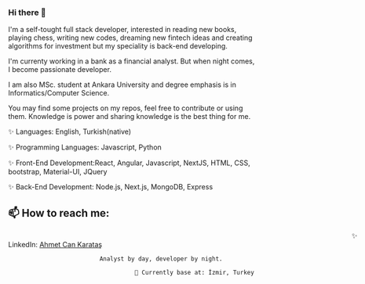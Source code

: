 ### Hi there 👋

I'm a self-tought full stack developer, interested in reading new books, playing chess, writing new codes, dreaming new fintech ideas and creating algorithms for investment but my speciality is back-end developing.

I'm currenty working in a bank as a financial analyst. But when night comes, I become passionate developer. 

I am also MSc. student at Ankara University and degree emphasis is in Informatics/Computer Science.

You may find some projects on my repos, feel free to contribute or using them. Knowledge is power and sharing knowledge is the best thing for me.

✨ Languages: English, Turkish(native)

✨ Programming Languages: Javascript, Python

✨ Front-End Development:React, Angular, Javascript, NextJS, HTML, CSS, bootstrap, Material-UI, JQuery

✨ Back-End Development: Node.js, Next.js, MongoDB, Express

## 📫 How to reach me: <br>

<span style="margin-left:50em;" >✨ LinkedIn:</span> <a href='https://www.linkedin.com/in/ahmetcankaratas//'>Ahmet Can Karataş</a>

                              Analyst by day, developer by night.
                                        
                                        📍 Currently base at: İzmir, Turkey


